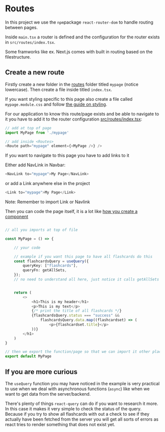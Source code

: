 # Routes

In this project we use the `npm`package `react-router-dom` to handle routing between pages.

Inside `main.tsx` a router is defined and the configuration for the router exists in `src/routes/index.tsx`.

Some framworks like ex. Next.js comes with built in routing based on the filestructure.

## Create a new route

Firstly create a new folder in the [routes](../../src/components/) folder titled `mypage` (notice lowercase). Then create a file inside titled `index.tsx`.

If you want styling specific to this page also create a file called `mypage.module.css` and follow [the guide on styling](styling.md).

For our application to know this route/page exists and be able to navigate to it you have to add it to the router configuration [src/routes/index.tsx](../../src/routes/index.tsx):

```typescript
// add at top of page
import MyPage from './mypage'

// add inside <Routes>
<Route path="mypage" element={<MyPage />} />
```

If you want to navigate to this page you have to add links to it

Either add NavLink in Navbar:

```typescript
<NavLink to="mypage">My Page</NavLink>
```

or add a Link anywhere else in the project

```typescript
<Link to="mypage">My Page</Link>
```

Note: Remember to import Link or Navlink

Then you can code the page itself, it is a lot like [how you create a component](components.md)

```typescript

// all you imports at top of file

const MyPage = () => {

    // your code

    // example if you want this page to have all flashcards do this
    const flashcardsQuery = useQuery({
        queryKey: ["flashcards"],
        queryFn: getAllSets,
    });
    // no need to understand all here, just notice it calls getAllSets from the api folder


    return (
        <>
            <h1>This is my header</h1>
            <p>This is my text</p>
            {/* print the title of all flashcards */}
            {flashcardsQuery.status === "success" &&
                flashcardsQuery.data.map((flashcardset) => (
                    <p>{flashcardset.title}</p>
            ))}
        </h1>
    )
}

// then we export the function/page so that we can import it other places
export default MyPage

```

## If you are more curious

The `useQuery` function you may have noticed in the example is very practical to use when we deal with asynchronous functions (`async`) like when we want to get data from the server/backend.

There's plenty of things `react-query` can do if you want to research it more. In this case it makes it very simple to check the status of the query. Because if you try to show all flashcards with out a check to see if they actually have been fetched from the server you will get all sorts of errors as react tries to render something that does not exist yet.

